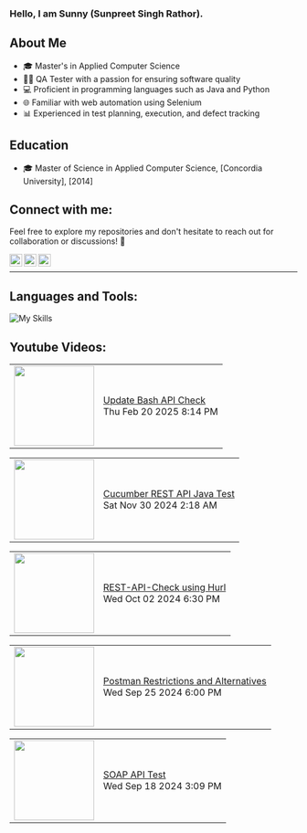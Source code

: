 ### Hello, I am Sunny (Sunpreet Singh Rathor).


## About Me
- 🎓 Master's in Applied Computer Science
- 🧑‍💻 QA Tester with a passion for ensuring software quality
- 💻 Proficient in programming languages such as Java and Python
- 🌐 Familiar with web automation using Selenium
- 📊 Experienced in test planning, execution, and defect tracking

## Education
- 🎓 Master of Science in Applied Computer Science, [Concordia University], [2014]

## Connect with me:
Feel free to explore my repositories and don't hesitate to reach out for collaboration or discussions! 🚀



[<img align="left" alt="rathorsunpreet | Youtube" width="22px" src="https://cdn.jsdelivr.net/npm/simple-icons@v3/icons/youtube.svg" title="Youtube Channel"/>][1]
[<img align="left" alt="rathorsunpreet | LinkedIn" width="22px" src="https://cdn.jsdelivr.net/npm/simple-icons@v3/icons/linkedin.svg" title="Linkedin"/>][2]
[<img align="left" alt="rathorsunpreet | Bitbucket Repo" width="22px" src="https://cdn.jsdelivr.net/npm/simple-icons@v3/icons/bitbucket.svg" title="Bitbucket Repo"/>][3]

<br/>

---


## Languages and Tools:
![My Skills](https://skillicons.dev/icons?i=nodejs,html,css,java,py,git,bash,bootstrap,c,cpp,eclipse,express,fastapi,graphql,linux,maven,mongodb,postman,pug,regex,selenium,tailwind,vim,vscode&perline=20)



## Youtube Videos:
<!-- YOUTUBE:START --><table><tr><td><a href="https://www.youtube.com/watch?v=ZVALKUvCgM4"><img width="140px" src="http://img.youtube.com/vi/ZVALKUvCgM4/maxresdefault.jpg"></a></td>
<td><a href="https://www.youtube.com/watch?v=ZVALKUvCgM4">Update Bash API Check</a><br/>Thu Feb 20 2025 8:14 PM</td></tr></table>
<table><tr><td><a href="https://www.youtube.com/watch?v=qw16KlvStXs"><img width="140px" src="http://img.youtube.com/vi/qw16KlvStXs/maxresdefault.jpg"></a></td>
<td><a href="https://www.youtube.com/watch?v=qw16KlvStXs">Cucumber REST API Java Test</a><br/>Sat Nov 30 2024 2:18 AM</td></tr></table>
<table><tr><td><a href="https://www.youtube.com/watch?v=1xA1X_nQopA"><img width="140px" src="http://img.youtube.com/vi/1xA1X_nQopA/maxresdefault.jpg"></a></td>
<td><a href="https://www.youtube.com/watch?v=1xA1X_nQopA">REST-API-Check using Hurl</a><br/>Wed Oct 02 2024 6:30 PM</td></tr></table>
<table><tr><td><a href="https://www.youtube.com/watch?v=dCNlXr5rnV8"><img width="140px" src="http://img.youtube.com/vi/dCNlXr5rnV8/maxresdefault.jpg"></a></td>
<td><a href="https://www.youtube.com/watch?v=dCNlXr5rnV8">Postman Restrictions and Alternatives</a><br/>Wed Sep 25 2024 6:00 PM</td></tr></table>
<table><tr><td><a href="https://www.youtube.com/watch?v=AeaR5Yi4O-M"><img width="140px" src="http://img.youtube.com/vi/AeaR5Yi4O-M/maxresdefault.jpg"></a></td>
<td><a href="https://www.youtube.com/watch?v=AeaR5Yi4O-M">SOAP API Test</a><br/>Wed Sep 18 2024 3:09 PM</td></tr></table>
<!-- YOUTUBE:END -->


[1]: https://www.youtube.com/@SunpreetRathor/featured
[2]: https://www.linkedin.com/in/rathorsunpreet/
[3]: https://bitbucket.org/rathorsunpreet/workspace/repositories/
